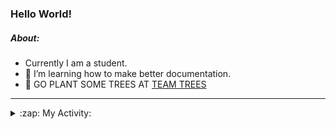 ### Hello World!

##### About:
- Currently I am a student.
- 🌱 I’m learning how to make better documentation.
- 🌱 GO PLANT SOME TREES AT [TEAM TREES](https://teamtrees.org/)

---
<details>
  <summary>:zap: My Activity:</summary>
  
<!--START_SECTION:waka-->
![Code Time](http://img.shields.io/badge/Code%20Time-990%20hrs%2052%20mins-blue)

**I'm a Night 🦉** 

```text
🌞 Morning    92 commits     ███░░░░░░░░░░░░░░░░░░░░░░   13.33% 
🌆 Daytime    153 commits    █████░░░░░░░░░░░░░░░░░░░░   22.17% 
🌃 Evening    211 commits    ███████░░░░░░░░░░░░░░░░░░   30.58% 
🌙 Night      234 commits    ████████░░░░░░░░░░░░░░░░░   33.91%

```
📅 **I'm Most Productive on Tuesday** 

```text
Monday       105 commits    ███░░░░░░░░░░░░░░░░░░░░░░   15.22% 
Tuesday      133 commits    ████░░░░░░░░░░░░░░░░░░░░░   19.28% 
Wednesday    70 commits     ██░░░░░░░░░░░░░░░░░░░░░░░   10.14% 
Thursday     98 commits     ███░░░░░░░░░░░░░░░░░░░░░░   14.2% 
Friday       100 commits    ███░░░░░░░░░░░░░░░░░░░░░░   14.49% 
Saturday     76 commits     ██░░░░░░░░░░░░░░░░░░░░░░░   11.01% 
Sunday       108 commits    ████░░░░░░░░░░░░░░░░░░░░░   15.65%

```


📊 **This Week I Spent My Time On** 

```text
🔥 Editors: 
VS Code                  1 hr 25 mins        █████████████████████████   100.0%

🐱‍💻 Projects: 
CSF22                    1 hr 22 mins        ████████████████████████░   96.22% 
PraiseDemo               3 mins              █░░░░░░░░░░░░░░░░░░░░░░░░   3.78%

```


 Last Updated on 09/01/2023 04:04:13 UTC
<!--END_SECTION:waka-->
</details>
